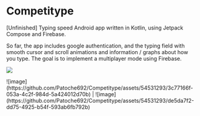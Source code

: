 # Competitype
[Unfinished] Typing speed Android app written in Kotlin, using Jetpack Compose and Firebase.

So far, the app includes google authentication, and the typing field with smooth cursor and scroll animations and information / graphs about how you type. The goal is to implement a multiplayer mode using Firebase.
<p>
  <img src=https://github.com/Patoche692/Competitype/assets/54531293/3c77166f-053a-4c2f-984d-5a424012d70b/>
</p>
![image](https://github.com/Patoche692/Competitype/assets/54531293/3c77166f-053a-4c2f-984d-5a424012d70b) | ![image](https://github.com/Patoche692/Competitype/assets/54531293/de5da7f2-dd75-4925-b54f-593ab6fb792b)

